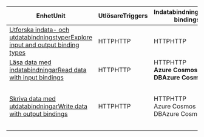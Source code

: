 |<span data-ttu-id="56e30-101">Enhet</span><span class="sxs-lookup"><span data-stu-id="56e30-101">Unit</span></span>  | <span data-ttu-id="56e30-102">Utlösare</span><span class="sxs-lookup"><span data-stu-id="56e30-102">Triggers</span></span>  |<span data-ttu-id="56e30-103">Indatabindningar</span><span class="sxs-lookup"><span data-stu-id="56e30-103">Input bindings</span></span>  |<span data-ttu-id="56e30-104">Utdatabindningar</span><span class="sxs-lookup"><span data-stu-id="56e30-104">Output bindings</span></span>  |
|---------|---------|---------|---------|
|[<span data-ttu-id="56e30-105">Utforska indata- och utdatabindningstyper</span><span class="sxs-lookup"><span data-stu-id="56e30-105">Explore input and output binding types</span></span>](../2-explore-input-and-output-binding-types-portal-lesson.yml)     |   <span data-ttu-id="56e30-106">HTTP</span><span class="sxs-lookup"><span data-stu-id="56e30-106">HTTP</span></span>      |   <span data-ttu-id="56e30-107">HTTP</span><span class="sxs-lookup"><span data-stu-id="56e30-107">HTTP</span></span>      |   <span data-ttu-id="56e30-108">HTTP</span><span class="sxs-lookup"><span data-stu-id="56e30-108">HTTP</span></span>      |
|[<span data-ttu-id="56e30-109">Läsa data med indatabindningar</span><span class="sxs-lookup"><span data-stu-id="56e30-109">Read data with input bindings</span></span>](../4-read-data-with-input-bindings-portal-lesson.yml)     |   <span data-ttu-id="56e30-110">HTTP</span><span class="sxs-lookup"><span data-stu-id="56e30-110">HTTP</span></span>      |   <span data-ttu-id="56e30-111">HTTP</span><span class="sxs-lookup"><span data-stu-id="56e30-111">HTTP</span></span><br/><span data-ttu-id="56e30-112">**Azure Cosmos DB**</span><span class="sxs-lookup"><span data-stu-id="56e30-112">**Azure Cosmos DB**</span></span>      |  <span data-ttu-id="56e30-113">HTTP</span><span class="sxs-lookup"><span data-stu-id="56e30-113">HTTP</span></span>       |
|[<span data-ttu-id="56e30-114">Skriva data med utdatabindningar</span><span class="sxs-lookup"><span data-stu-id="56e30-114">Write data with output bindings</span></span>](../6-write-data-with-output-bindings-portal-lesson.yml)     |   <span data-ttu-id="56e30-115">HTTP</span><span class="sxs-lookup"><span data-stu-id="56e30-115">HTTP</span></span>      |   <span data-ttu-id="56e30-116">HTTP</span><span class="sxs-lookup"><span data-stu-id="56e30-116">HTTP</span></span><br/><span data-ttu-id="56e30-117">Azure Cosmos DB</span><span class="sxs-lookup"><span data-stu-id="56e30-117">Azure Cosmos DB</span></span>       |   <span data-ttu-id="56e30-118">HTTP</span><span class="sxs-lookup"><span data-stu-id="56e30-118">HTTP</span></span><br/><span data-ttu-id="56e30-119">**Azure Cosmos DB<br/>Azure Queue Storage**</span><span class="sxs-lookup"><span data-stu-id="56e30-119">**Azure Cosmos DB<br/>Azure Queue Storage**</span></span>      |
